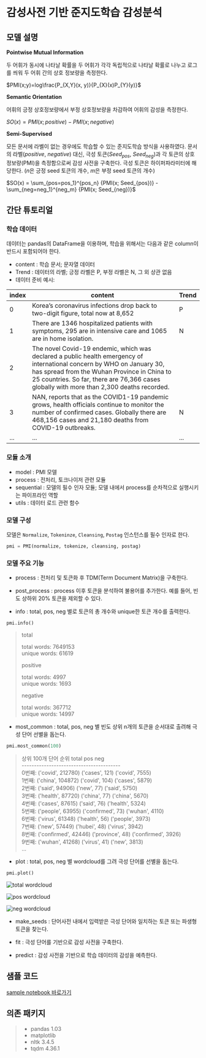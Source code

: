 # 감성사전 기반 준지도학습 감성분석

## 모델 설명

**Pointwise Mutual Information**

두 어휘가 동시에 나타날 확률을 두 어휘가 각각 독립적으로 나타날 확률로 나누고 로그를 씌워 두 어휘 간의 상호 정보량을 측정한다.

$PMI(x;y)=log\frac{P_{X,Y}(x, y)}{P_{X}(x)P_{Y}(y)}$

**Semantic Orientation**

어휘의 긍정 상호정보량에서 부정 상호정보량을 차감하여 어휘의 감성을 측정한다.

$SO(x)=PMI(x;positive) - PMI(x;negative)$

**Semi-Supervised**

모든 문서에 라벨이 없는 경우에도 학습할 수 있는 준지도학습 방식을 사용하였다. 문서의 라벨($positive$, $negative$) 대신, 극성 토큰($Seed_{pos}$, $Seed_{neg}$)과 각 토큰의 상호정보량(PMI)을 측정함으로써 감성 사전을 구축한다. 극성 토큰은 하이퍼파라미터에 해당한다. ($n$은 긍정 seed 토큰의 개수, $m$은 부정 seed 토큰의 개수)

$SO(x) = \sum_{pos=pos_1}^{pos_n} {PMI(x; Seed_{pos})} - \sum_{neg=neg_1}^{neg_m} {PMI(x; Seed_{neg})}$

## 간단 튜토리얼

### 학습 데이터

데이터는 pandas의 DataFrame을 이용하며, 학습을 위해서는 다음과 같은 column이 반드시 포함되어야 한다.

- content : 학습 문서; 문자열 데이터
- Trend : 데이터의 라벨; 긍정 라벨은 P, 부정 라벨은 N, 그 외 상관 없음
- 데이터 준비 예시:

|index|content|Trend|
|---|---|---|
|0|Korea’s coronavirus infections drop back to two-digit figure, total now at 8,652|P|
|1|There are 1346 hospitalized patients with symptoms, 295 are in intensive care and 1065 are in home isolation.|N|
|2|The novel Covid-19 endemic, which was declared a public health emergency of international concern by WHO on January 30, has spread from the Wuhan Province in China to 25 countries. So far, there are 76,366 cases globally with more than 2,300 deaths recorded.||
|3|NAN, reports that as the COVID1-19 pandemic grows, health officials continue to monitor the number of confirmed cases. Globally there are 468,156 cases and 21,180 deaths from COVID-19 outbreaks.|N|
|...|...|...|

### 모듈 소개

- model : PMI 모델
- process : 전처리, 토크나이저 관련 모듈
- sequential : 모델의 필수 인자 모듈; 모델 내에서 process를 순차적으로 실행시키는 파이프라인 역할
- utils : 데이터 로드 관련 함수

### 모델 구성

모델은 `Normalize`, `Tokeninze`, `Cleansing`, `Postag` 인스턴스를 필수 인자로 한다.

```python
pmi = PMI(normalize, tokenize, cleansing, postag)
```

### 모델 주요 기능

- process : 전처리 및 토큰화 후 TDM(Term Document Matrix)을 구축한다.

- post_process : process 이후 토큰을 분석하여 불용어를 추가한다. 예를 들어, 빈도 상하위 20% 토큰을 제외할 수 있다.

- info : total, pos, neg 별로 토큰의 총 개수와 unique한 토큰 개수를 출력한다.

```python
pmi.info()
```

>total  
>
>total words: 7649153  
>unique words: 61619  
>
>positive  
>
>total words: 4997  
>unique words: 1693  
>
>negative  
>
>total words: 367712  
>unique words: 14997

- most_common : total, pos, neg 별 빈도 상위 n개의 토큰을 순서대로 출려해 극성 단어 선별을 돕는다.

```python
pmi.most_common(100)
```

>상위 100개 단어
순위      total     pos     neg   
\----------------------------------------  
0번째: ('covid', 212780)    ('cases', 121)    ('covid', 7555)  
1번째: ('china', 104872)    ('covid', 104)    ('cases', 5879)  
2번째: ('said', 94906)    ('new', 77)    ('said', 5750)  
3번째: ('health', 87720)    ('china', 77)    ('china', 5670)  
4번째: ('cases', 87615)    ('said', 76)    ('health', 5324)  
5번째: ('people', 63955)    ('confirmed', 73)    ('wuhan', 4110)  
6번째: ('virus', 61348)    ('health', 56)    ('people', 3973)  
7번째: ('new', 57449)    ('hubei', 48)    ('virus', 3942)  
8번째: ('confirmed', 42446)    ('province', 48)    ('confirmed', 3926)  
9번째: ('wuhan', 41268)    ('virus', 41)    ('new', 3813)  
...

- plot : total, pos, neg 별 wordcloud를 그려 극성 단어를 선별을 돕는다.

```python
pmi.plot()
```
![total wordcloud](https://user-images.githubusercontent.com/50395556/81842003-4391b400-9586-11ea-9ec8-0cd6b5427649.png)

![pos wordcloud](https://user-images.githubusercontent.com/50395556/81842112-720f8f00-9586-11ea-9dbb-7664baa28d28.png)

![neg wordcloud](https://user-images.githubusercontent.com/50395556/81842067-5c01ce80-9586-11ea-8681-caaa5a96687b.png)

- make_seeds : 단어사전 내에서 입력받은 극성 단어와 일치하는 토큰 또는 파생형 토큰을 찾는다.

- fit : 극성 단어를 기반으로 감성 사전을 구축한다.

- predict : 감성 사전을 기반으로 학습 데이터의 감성을 예측한다.

## 샘플 코드

[sample notebook 바로가기](https://github.com/realblack0/semi-supervised-sentiment-analysis/blob/master/sample/\(sample\)%ED%98%95%ED%83%9C%EC%86%8C%20%EB%B6%84%EC%84%9D.ipynb)

## 의존 패키지

>- pandas 1.03
>- matplotlib
>- nltk 3.4.5
>- tqdm 4.36.1
